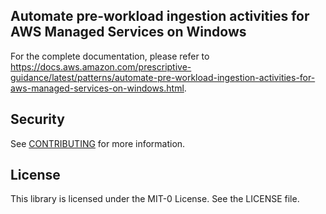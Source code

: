## Automate pre-workload ingestion activities for AWS Managed Services on Windows

For the complete documentation, please refer to https://docs.aws.amazon.com/prescriptive-guidance/latest/patterns/automate-pre-workload-ingestion-activities-for-aws-managed-services-on-windows.html.

## Security

See [CONTRIBUTING](CONTRIBUTING.md#security-issue-notifications) for more information.

## License

This library is licensed under the MIT-0 License. See the LICENSE file.

